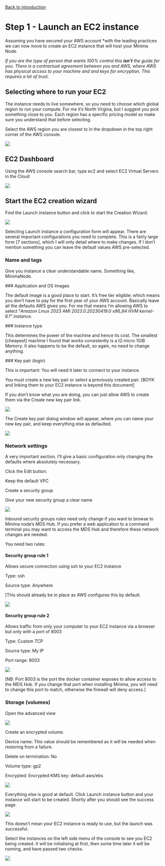 [Back to introduction](../README.md)

# Step 1 - Launch an EC2 instance

Assuming you have secured your AWS account *with the leading practices we can now move to create an EC2 instance that will host your Minima Node.  

*If you are the type of person that wants 100% control this **isn’t** the guide for you. There is a contractual agreement between you and AWS, where AWS has physical access to your machine and and keys for encryption. This requires a lot of trust.* 

## Selecting where to run your EC2

The instance needs to live somewhere, so you need to choose which global region to run your compute. For me it’s North Virgina, but I suggest you pick something close to you. Each region has a specific pricing model so make sure you understand that before selecting. 

Select the AWS region you are closest to in the dropdown in the top right corner of the AWS console. 

![](selectRegion.png)

## EC2 Dashboard

Using the AWS console search bar, type ec2 and select EC2 Virtual Servers in the Cloud

![](ec2Dashboard.png)

## Start the EC2 creation wizard

Find the Launch instance button and click to start the Creation Wizard.


![](launchEC2Wizard.png)

Selecting Launch instance a configuration form will appear. There are several important configurations you need to complete. This is a fairly large form [7 sections], which I will only detail where to make changes. If I don’t mention something you can leave the default values AWS pre-selected. 

### Name and tags

Give you instance a clear understandable name. Something like, MinimaNode.

### Application and OS Images

The default image is a good place to start. It’s free tier eligible; which means you don’t have to pay for the first year of your AWS account.  Basically leave all the defaults AWS gives you. For me that means I’m allowing AWS to select “*Amazon Linux 2023 AMI 2023.0.20230419.0 x86\_64 HVM kernel-6.1” instance.* 

### Instance type

This determines the power of the machine and hence its cost. The smallest [cheapest] machine I found that works consistently is a t2.micro 1GiB Memory. It also happens to be the default, so again, no need to change anything. 

### Key pair (login)

This is important: You will need it later to connect to your instance.

You must create a new key pair or select a previously created pair. [BOYK and linking them to your EC2 instance is beyond this document] 

If you don’t know what you are doing, you can just allow AWS to create them via the Create new key pair link. 

![](keypairCreation.png)

The Create key pair dialog window will appear, where you can name your new key pair, and keep everything else as defaulted. 

![](createKeyPairWizard.png)

### Network settings

A very important section. I’ll give a basic configuration only changing the defaults where absolutely necessary.

Click the Edit button.

Keep the default VPC

Create a security group

Give your new security group a clear name

![](securityGroupName.png)

Inbound security groups rules  need only change if you want to browse to Minima node’s MDS Hub. If you prefer a web application to a command terminal you may want to access the MDS Hub and therefore these network changes are needed. 

You need two rules:

#### Security group rule 1

Allows secure connection using ssh to your EC2 instance

Type: ssh

Source type: Anywhere

[This should already be in place as AWS configures this by default. 

![](securityRule1.png)

#### Security group rule 2

Allows traffic from only your computer to your EC2 instance via a browser but only with a port of 8003

Type: Custom TCP

Source type: My IP

Port range: 8003

![](securityRule2.png)

[NB: Port 8003 is the port the docker container exposes to allow access to the MDS Hub. If you change that port when installing Minima, you will need to change this port to match, otherwise the firewall will deny access.]

### Storage (volumes)

Open the advanced view 

![](storageAdvancedSettings.png)

Create an encrypted volume. 

Device name: This value should be remembered as it will be needed when restoring from a failure. 

Delete on termination: No

Volume type: gp2

Encrypted: Encrypted KMS key: default aws/ebs

![](defaultKMS.png)

Everything else is good at default. Click Launch instance button and your instance will start to be created. Shortly after you should see the success page. 

![](successNotice.png)

This doesn’t mean your EC2 instance is ready to use, but the launch was successful. 

Select the instances on the left side menu of the console to see you EC2 being created. It will be initialising at first, then some time later it will be running, and have passed two checks. 

![](ec2InstanceList.png)

